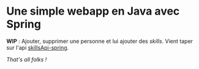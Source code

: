 # Une simple webapp en Java avec Spring

**WIP** : Ajouter, supprimer une personne et lui ajouter des _skills_. Vient taper sur l'api [skillsApi-spring](https://github.com/julienjego/skillsApi-spring).

_That's all folks !_
